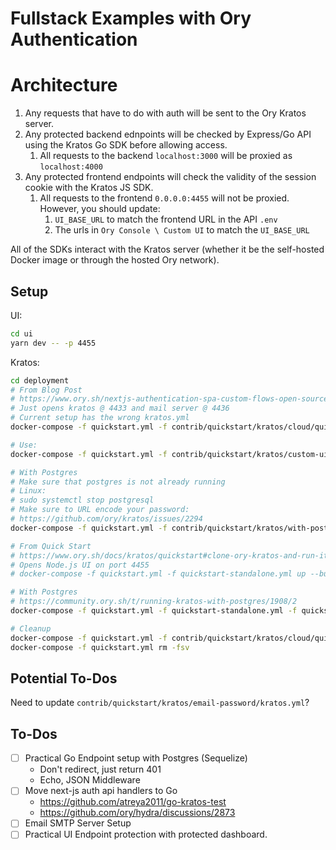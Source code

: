 # Fullstack Examples with Ory Authentication

# Architecture

1. Any requests that have to do with auth will be sent to the Ory Kratos server.
2. Any protected backend ednpoints will be checked by Express/Go API using the Kratos Go SDK before allowing access.
   1. All requests to the backend `localhost:3000` will be proxied as `localhost:4000`
3. Any protected frontend endpoints will check the validity of the session cookie with the Kratos JS SDK.
   1. All requests to the frontend `0.0.0.0:4455` will not be proxied. However, you should update:
      1. `UI_BASE_URL` to match the frontend URL in the API `.env`
      2. The urls in `Ory Console \ Custom UI` to match the `UI_BASE_URL`

All of the SDKs interact with the Kratos server (whether it be the self-hosted Docker image or through the hosted Ory network).

## Setup

UI:

```bash
cd ui
yarn dev -- -p 4455
```

Kratos:

```bash
cd deployment
# From Blog Post
# https://www.ory.sh/nextjs-authentication-spa-custom-flows-open-source/
# Just opens kratos @ 4433 and mail server @ 4436
# Current setup has the wrong kratos.yml
docker-compose -f quickstart.yml -f contrib/quickstart/kratos/cloud/quickstart.yml up --build --force-recreate -d

# Use:
docker-compose -f quickstart.yml -f contrib/quickstart/kratos/custom-ui/quickstart.yml up --build --force-recreate -d

# With Postgres
# Make sure that postgres is not already running
# Linux:
# sudo systemctl stop postgresql
# Make sure to URL encode your password:
# https://github.com/ory/kratos/issues/2294
docker-compose -f quickstart.yml -f contrib/quickstart/kratos/with-postgres/quickstart.yml -f quickstart-postgres.yml up --build --force-recreate -d

# From Quick Start
# https://www.ory.sh/docs/kratos/quickstart#clone-ory-kratos-and-run-it-in-docker
# Opens Node.js UI on port 4455
# docker-compose -f quickstart.yml -f quickstart-standalone.yml up --build --force-recreate

# With Postgres
# https://community.ory.sh/t/running-kratos-with-postgres/1908/2
docker-compose -f quickstart.yml -f quickstart-standalone.yml -f quickstart-postgres.yml up --build --force-recreate

# Cleanup
docker-compose -f quickstart.yml -f contrib/quickstart/kratos/cloud/quickstart.yml down
docker-compose -f quickstart.yml rm -fsv
```

## Potential To-Dos

Need to update `contrib/quickstart/kratos/email-password/kratos.yml`?

## To-Dos

- [ ] Practical Go Endpoint setup with Postgres (Sequelize)
  - Don't redirect, just return 401
  - Echo, JSON Middleware
- [ ] Move next-js auth api handlers to Go
  - https://github.com/atreya2011/go-kratos-test
  - https://github.com/ory/hydra/discussions/2873
- [ ] Email SMTP Server Setup
- [ ] Practical UI Endpoint protection with protected dashboard.
